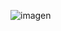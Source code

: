 ![imagen](https://github.com/joackoodeg/movieIdeaAI/assets/122236268/0122d425-bdc2-40ec-a133-c2048f298a12)

